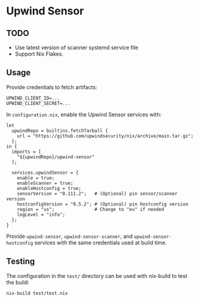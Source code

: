 # Upwind Sensor

## TODO

* Use latest version of scanner systemd service file
* Support Nix Flakes.

## Usage

Provide credentials to fetch artifacts:

```
UPWIND_CLIENT_ID=...
UPWIND_CLIENT_SECRET=...
```

In `configuration.nix`, enable the Upwind Sensor services with:

```
let
  upwindRepo = builtins.fetchTarball {
    url = "https://github.com/upwindsecurity/nix/archive/main.tar.gz";
  };
in {
  imports = [
    "${upwindRepo}/upwind-sensor"
  ];

  services.upwindSensor = {
    enable = true;
    enableScanner = true;
    enableHostconfig = true;
    sensorVersion = "0.111.2";   # (Optional) pin sensor/scanner version
    hostconfigVersion = "0.5.2"; # (Optional) pin hostconfig version
    region = "us";               # Change to "eu" if needed
    logLevel = "info";
  };
}
```

Provide `upwind-sensor`, `upwind-sensor-scanner`, and `upwind-sensor-hostconfig`
services with the same credentials used at build time.

## Testing

The configuration in the `test/` directory can be used with nix-build
to test the build:

`nix-build test/test.nix`
